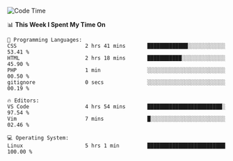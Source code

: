 <!-- [![Top Langs](https://github-readme-stats.vercel.app/api/top-langs/?username=gagahsyuja&theme=dracula&hide_border=true&border_radius=7)](https://github.com/anuraghazra/github-readme-stats) -->

<!--START_SECTION:waka-->
![Code Time](http://img.shields.io/badge/Code%20Time-207%20hrs%2035%20mins-blue)

📊 **This Week I Spent My Time On** 

```text
💬 Programming Languages: 
CSS                      2 hrs 41 mins       █████████████░░░░░░░░░░░░   53.41 % 
HTML                     2 hrs 18 mins       ███████████░░░░░░░░░░░░░░   45.90 % 
PHP                      1 min               ░░░░░░░░░░░░░░░░░░░░░░░░░   00.50 % 
gitignore                0 secs              ░░░░░░░░░░░░░░░░░░░░░░░░░   00.19 % 

🔥 Editors: 
VS Code                  4 hrs 54 mins       ████████████████████████░   97.54 % 
Vim                      7 mins              █░░░░░░░░░░░░░░░░░░░░░░░░   02.46 % 

💻 Operating System: 
Linux                    5 hrs 1 min         █████████████████████████   100.00 % 
```


<!--END_SECTION:waka-->
